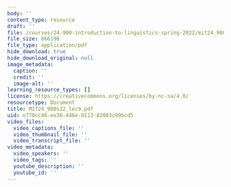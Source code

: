```yaml
---
body: ''
content_type: resource
draft: ''
file: /courses/24-900-introduction-to-linguistics-spring-2022/mit24_900s22_lec9.pdf
file_size: 866198
file_type: application/pdf
hide_download: true
hide_download_original: null
image_metadata:
  caption: ''
  credit: ''
  image-alt: ''
learning_resource_types: []
license: https://creativecommons.org/licenses/by-nc-sa/4.0/
resourcetype: Document
title: MIT24_900s22_lec9.pdf
uid: e770cc46-ee30-446e-8113-82083c99bcd5
video_files:
  video_captions_file: ''
  video_thumbnail_file: ''
  video_transcript_file: ''
video_metadata:
  video_speakers: ''
  video_tags: ''
  youtube_description: ''
  youtube_id: ''
---
```

